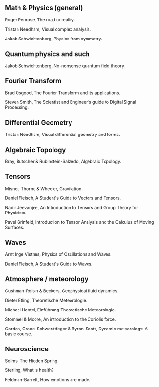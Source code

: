 ## Math & Physics (general)

Roger Penrose, The road to reality.

Tristan Needham, Visual complex analysis.

Jakob Schwichtenberg, Physics from symmetry.


## Quantum physics and such

Jakob Schwichtenberg, No-nonsense quantum field theory.


## Fourier Transform

Brad Osgood, The Fourier Transform and its applications.

Steven Smith, The Scientist and Engineer's guide to Digital Signal Processing.


## Differential Geometry

Tristan Needham, Visual differential geometry and forms.


## Algebraic Topology

Bray, Butscher & Rubinstein-Salzedo, Algebraic Topology.

## Tensors

Misner, Thorne & Wheeler, Gravitation.

Daniel Fleisch, A Student's Guide to Vectors and Tensors.

Nadir Jeevanjee, An Introduction to Tensors and Group Theory for Physicists.

Pavel Grinfeld, Introduction to Tensor Analysis and the Calculus of Moving Surfaces.


## Waves

Arnt Inge Vistnes, Physics of Oscillations and Waves.

Daniel Fleisch, A Student's Guide to Waves.


## Atmosphere / meteorology

Cushman-Roisin & Beckers, Geophysical fluid dynamics.

Dieter Etling, Theoretische Meteorologie.

Michael Hantel, Einführung Theoretische Meteorologie.

Stommel & Moore, An introduction to the Coriolis force.

Gordon, Grace, Schwerdtfeger & Byron-Scott, Dynamic meteorology: A basic course.


## Neuroscience

Solms, The Hidden Spring.

Sterling, What is health?

Feldman-Barrett, How emotions are made.


